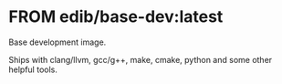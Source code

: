 # FROM edib/base-dev:latest

Base development image.

Ships with clang/llvm, gcc/g++, make, cmake, python and some other helpful tools.
